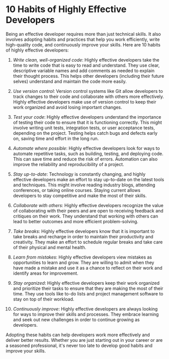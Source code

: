 # 10 Habits of Highly Effective Developers

Being an effective developer requires more than just technical skills. It also involves adopting habits and practices that help you work efficiently, write high-quality code, and continuously improve your skills. Here are 10 habits of highly effective developers:

1.  *Write clean, well-organized code*: Highly effective developers take the time to write code that is easy to read and understand. They use clear, descriptive variable names and add comments as needed to explain their thought process. This helps other developers (including their future selves) understand and maintain the code more easily.
    
2.  *Use version control*: Version control systems like Git allow developers to track changes to their code and collaborate with others more effectively. Highly effective developers make use of version control to keep their work organized and avoid losing important changes.
    
3.  *Test your code*: Highly effective developers understand the importance of testing their code to ensure that it is functioning correctly. This might involve writing unit tests, integration tests, or user acceptance tests, depending on the project. Testing helps catch bugs and defects early on, saving time and effort in the long run.
    
4.  *Automate where possible*: Highly effective developers look for ways to automate repetitive tasks, such as building, testing, and deploying code. This can save time and reduce the risk of errors. Automation can also improve the reliability and reproducibility of a project.
    
5.  *Stay up-to-date*: Technology is constantly changing, and highly effective developers make an effort to stay up-to-date on the latest tools and techniques. This might involve reading industry blogs, attending conferences, or taking online courses. Staying current allows developers to stay competitive and make the most of their skills.
    
6.  *Collaborate with others*: Highly effective developers recognize the value of collaborating with their peers and are open to receiving feedback and critiques on their work. They understand that working with others can lead to better outcomes and more efficient problem-solving.
    
7.  *Take breaks*: Highly effective developers know that it is important to take breaks and recharge in order to maintain their productivity and creativity. They make an effort to schedule regular breaks and take care of their physical and mental health.
    
8.  *Learn from mistakes*: Highly effective developers view mistakes as opportunities to learn and grow. They are willing to admit when they have made a mistake and use it as a chance to reflect on their work and identify areas for improvement.
    
9.  *Stay organized*: Highly effective developers keep their work organized and prioritize their tasks to ensure that they are making the most of their time. They use tools like to-do lists and project management software to stay on top of their workload.
    
10.  *Continuously improve*: Highly effective developers are always looking for ways to improve their skills and processes. They embrace learning and seek out new challenges in order to continue growing as developers.
    

Adopting these habits can help developers work more effectively and deliver better results. Whether you are just starting out in your career or are a seasoned professional, it's never too late to develop good habits and improve your skills.